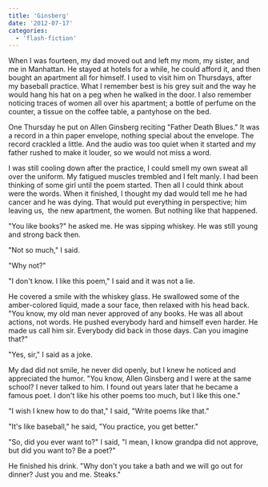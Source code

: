 ```yaml
---
title: 'Ginsberg'
date: '2012-07-17'
categories:
  - 'flash-fiction'
---
```


When I was fourteen, my dad moved out and left my mom, my sister, and me in
Manhattan. He stayed at hotels for a while, he could afford it, and then bought
an apartment all for himself. I used to visit him on Thursdays, after my
baseball practice. What I remember best is his grey suit and the way he would
hang his hat on a peg when he walked in the door. I also remember noticing
traces of women all over his apartment; a bottle of perfume on the counter, a
tissue on the coffee table, a pantyhose on the bed.

<!-- truncate -->


One Thursday he put on Allen Ginsberg reciting "Father Death Blues." It was a
record in a thin paper envelope, nothing special about the envelope. The record
crackled a little. And the audio was too quiet when it started and my father
rushed to make it louder, so we would not miss a word.

I was still cooling down after the practice, I could smell my own sweat all over
the uniform. My fatigued muscles trembled and I felt manly. I had been thinking
of some girl until the poem started. Then all I could think about were the
words. When it finished, I thought my dad would tell me he had cancer and he was
dying. That would put everything in perspective; him leaving us,  the new
apartment, the women. But nothing like that happened.

"You like books?" he asked me. He was sipping whiskey. He was still young and
strong back then.

"Not so much," I said.

"Why not?"

"I don't know. I like this poem," I said and it was not a lie.

He covered a smile with the whiskey glass. He swallowed some of the
amber-colored liquid, made a sour face, then relaxed with his head back. "You
know, my old man never approved of any books. He was all about actions, not
words. He pushed everybody hard and himself even harder. He made us call him
sir. Everybody did back in those days. Can you imagine that?"

"Yes, sir," I said as a joke.

My dad did not smile, he never did openly, but I knew he noticed and appreciated
the humor. "You know, Allen Ginsberg and I were at the same school? I never
talked to him. I found out years later that he became a famous poet. I don't
like his other poems too much, but I like this one."

"I wish I knew how to do that," I said, "Write poems like that."

"It's like baseball," he said, "You practice, you get better."

"So, did you ever want to?" I said, "I mean, I know grandpa did not approve, but
did you want to? Be a poet?"

He finished his drink. "Why don't you take a bath and we will go out for dinner?
Just you and me. Steaks."

